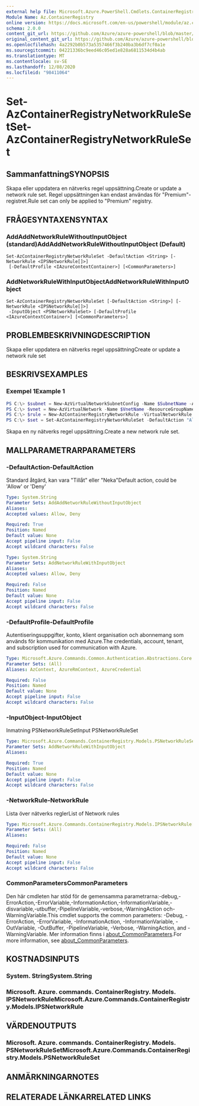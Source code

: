 ```yaml
---
external help file: Microsoft.Azure.PowerShell.Cmdlets.ContainerRegistry.dll-Help.xml
Module Name: Az.ContainerRegistry
online version: https://docs.microsoft.com/en-us/powershell/module/az.containerregistry/set-azcontainerregistrynetworkruleset
schema: 2.0.0
content_git_url: https://github.com/Azure/azure-powershell/blob/master/src/ContainerRegistry/ContainerRegistry/help/Set-AzContainerRegistryNetworkRuleSet.md
original_content_git_url: https://github.com/Azure/azure-powershell/blob/master/src/ContainerRegistry/ContainerRegistry/help/Set-AzContainerRegistryNetworkRuleSet.md
ms.openlocfilehash: 4a2292b0b573a5357466f3b240ba3b6df7cf0a1e
ms.sourcegitcommit: 04221336bc9eed46c05ed1e828a6811534d4b4ab
ms.translationtype: MT
ms.contentlocale: sv-SE
ms.lasthandoff: 12/08/2020
ms.locfileid: "98411064"
---
```

# <span data-ttu-id="6ddc9-101">Set-AzContainerRegistryNetworkRuleSet</span><span class="sxs-lookup"><span data-stu-id="6ddc9-101">Set-AzContainerRegistryNetworkRuleSet</span></span>

## <span data-ttu-id="6ddc9-102">Sammanfattning</span><span class="sxs-lookup"><span data-stu-id="6ddc9-102">SYNOPSIS</span></span>
<span data-ttu-id="6ddc9-103">Skapa eller uppdatera en nätverks regel uppsättning.</span><span class="sxs-lookup"><span data-stu-id="6ddc9-103">Create or update a network rule set.</span></span> <span data-ttu-id="6ddc9-104">Regel uppsättningen kan endast användas för "Premium"-registret.</span><span class="sxs-lookup"><span data-stu-id="6ddc9-104">Rule set can only be applied to "Premium" registry.</span></span>

## <span data-ttu-id="6ddc9-105">FRÅGESYNTAXEN</span><span class="sxs-lookup"><span data-stu-id="6ddc9-105">SYNTAX</span></span>

### <span data-ttu-id="6ddc9-106">AddAddNetworkRuleWithoutInputObject (standard)</span><span class="sxs-lookup"><span data-stu-id="6ddc9-106">AddAddNetworkRuleWithoutInputObject (Default)</span></span>
```
Set-AzContainerRegistryNetworkRuleSet -DefaultAction <String> [-NetworkRule <IPSNetworkRule[]>]
 [-DefaultProfile <IAzureContextContainer>] [<CommonParameters>]
```

### <span data-ttu-id="6ddc9-107">AddNetworkRuleWithInputObject</span><span class="sxs-lookup"><span data-stu-id="6ddc9-107">AddNetworkRuleWithInputObject</span></span>
```
Set-AzContainerRegistryNetworkRuleSet [-DefaultAction <String>] [-NetworkRule <IPSNetworkRule[]>]
 -InputObject <PSNetworkRuleSet> [-DefaultProfile <IAzureContextContainer>] [<CommonParameters>]
```

## <span data-ttu-id="6ddc9-108">PROBLEMBESKRIVNING</span><span class="sxs-lookup"><span data-stu-id="6ddc9-108">DESCRIPTION</span></span>
<span data-ttu-id="6ddc9-109">Skapa eller uppdatera en nätverks regel uppsättning</span><span class="sxs-lookup"><span data-stu-id="6ddc9-109">Create or update a network rule set</span></span>

## <span data-ttu-id="6ddc9-110">BESKRIVS</span><span class="sxs-lookup"><span data-stu-id="6ddc9-110">EXAMPLES</span></span>

### <span data-ttu-id="6ddc9-111">Exempel 1</span><span class="sxs-lookup"><span data-stu-id="6ddc9-111">Example 1</span></span>
```powershell
PS C:\> $subnet = New-AzVirtualNetworkSubnetConfig -Name $SubnetName -AddressPrefix "10.0.1.0/24" -ServiceEndpoint "Microsoft.ContainerRegistry"
PS C:\> $vnet = New-AzVirtualNetwork -Name $VnetName -ResourceGroupName $resourceGroupName -Location $location -AddressPrefix "10.0.0.0/16" -Subnet $subnet
PS C:\> $rule = New-AzContainerRegistryNetworkRule -VirtualNetworkRule -VirtualNetworkResourceId $vnet.Subnets[0].Id
PS C:\> $set = Set-AzContainerRegistryNetworkRuleSet -DefaultAction "Allow" -NetworkRule $rule
```

<span data-ttu-id="6ddc9-112">Skapa en ny nätverks regel uppsättning.</span><span class="sxs-lookup"><span data-stu-id="6ddc9-112">Create a new network rule set.</span></span>

## <span data-ttu-id="6ddc9-113">MALLPARAMETRAR</span><span class="sxs-lookup"><span data-stu-id="6ddc9-113">PARAMETERS</span></span>

### <span data-ttu-id="6ddc9-114">-DefaultAction</span><span class="sxs-lookup"><span data-stu-id="6ddc9-114">-DefaultAction</span></span>
<span data-ttu-id="6ddc9-115">Standard åtgärd, kan vara "Tillåt" eller "Neka"</span><span class="sxs-lookup"><span data-stu-id="6ddc9-115">Default action, could be 'Allow' or 'Deny'</span></span>

```yaml
Type: System.String
Parameter Sets: AddAddNetworkRuleWithoutInputObject
Aliases:
Accepted values: Allow, Deny

Required: True
Position: Named
Default value: None
Accept pipeline input: False
Accept wildcard characters: False
```

```yaml
Type: System.String
Parameter Sets: AddNetworkRuleWithInputObject
Aliases:
Accepted values: Allow, Deny

Required: False
Position: Named
Default value: None
Accept pipeline input: False
Accept wildcard characters: False
```

### <span data-ttu-id="6ddc9-116">-DefaultProfile</span><span class="sxs-lookup"><span data-stu-id="6ddc9-116">-DefaultProfile</span></span>
<span data-ttu-id="6ddc9-117">Autentiseringsuppgifter, konto, klient organisation och abonnemang som används för kommunikation med Azure.</span><span class="sxs-lookup"><span data-stu-id="6ddc9-117">The credentials, account, tenant, and subscription used for communication with Azure.</span></span>

```yaml
Type: Microsoft.Azure.Commands.Common.Authentication.Abstractions.Core.IAzureContextContainer
Parameter Sets: (All)
Aliases: AzContext, AzureRmContext, AzureCredential

Required: False
Position: Named
Default value: None
Accept pipeline input: False
Accept wildcard characters: False
```

### <span data-ttu-id="6ddc9-118">-InputObject</span><span class="sxs-lookup"><span data-stu-id="6ddc9-118">-InputObject</span></span>
<span data-ttu-id="6ddc9-119">Inmatning PSNetworkRuleSet</span><span class="sxs-lookup"><span data-stu-id="6ddc9-119">Input PSNetworkRuleSet</span></span>

```yaml
Type: Microsoft.Azure.Commands.ContainerRegistry.Models.PSNetworkRuleSet
Parameter Sets: AddNetworkRuleWithInputObject
Aliases:

Required: True
Position: Named
Default value: None
Accept pipeline input: False
Accept wildcard characters: False
```

### <span data-ttu-id="6ddc9-120">-NetworkRule</span><span class="sxs-lookup"><span data-stu-id="6ddc9-120">-NetworkRule</span></span>
<span data-ttu-id="6ddc9-121">Lista över nätverks regler</span><span class="sxs-lookup"><span data-stu-id="6ddc9-121">List of Network rules</span></span>

```yaml
Type: Microsoft.Azure.Commands.ContainerRegistry.Models.IPSNetworkRule[]
Parameter Sets: (All)
Aliases:

Required: False
Position: Named
Default value: None
Accept pipeline input: False
Accept wildcard characters: False
```

### <span data-ttu-id="6ddc9-122">CommonParameters</span><span class="sxs-lookup"><span data-stu-id="6ddc9-122">CommonParameters</span></span>
<span data-ttu-id="6ddc9-123">Den här cmdleten har stöd för de gemensamma parametrarna:-debug,-ErrorAction,-ErrorVariable,-InformationAction,-InformationVariable,-disvariable,-utbuffer,-PipelineVariable,-verbose,-WarningAction och-WarningVariable.</span><span class="sxs-lookup"><span data-stu-id="6ddc9-123">This cmdlet supports the common parameters: -Debug, -ErrorAction, -ErrorVariable, -InformationAction, -InformationVariable, -OutVariable, -OutBuffer, -PipelineVariable, -Verbose, -WarningAction, and -WarningVariable.</span></span> <span data-ttu-id="6ddc9-124">Mer information finns i [about_CommonParameters](http://go.microsoft.com/fwlink/?LinkID=113216).</span><span class="sxs-lookup"><span data-stu-id="6ddc9-124">For more information, see [about_CommonParameters](http://go.microsoft.com/fwlink/?LinkID=113216).</span></span>

## <span data-ttu-id="6ddc9-125">KOSTNADS</span><span class="sxs-lookup"><span data-stu-id="6ddc9-125">INPUTS</span></span>

### <span data-ttu-id="6ddc9-126">System. String</span><span class="sxs-lookup"><span data-stu-id="6ddc9-126">System.String</span></span>

### <span data-ttu-id="6ddc9-127">Microsoft. Azure. commands. ContainerRegistry. Models. IPSNetworkRule</span><span class="sxs-lookup"><span data-stu-id="6ddc9-127">Microsoft.Azure.Commands.ContainerRegistry.Models.IPSNetworkRule</span></span>

## <span data-ttu-id="6ddc9-128">VÄRDEN</span><span class="sxs-lookup"><span data-stu-id="6ddc9-128">OUTPUTS</span></span>

### <span data-ttu-id="6ddc9-129">Microsoft. Azure. commands. ContainerRegistry. Models. PSNetworkRuleSet</span><span class="sxs-lookup"><span data-stu-id="6ddc9-129">Microsoft.Azure.Commands.ContainerRegistry.Models.PSNetworkRuleSet</span></span>

## <span data-ttu-id="6ddc9-130">ANMÄRKNINGAR</span><span class="sxs-lookup"><span data-stu-id="6ddc9-130">NOTES</span></span>

## <span data-ttu-id="6ddc9-131">RELATERADE LÄNKAR</span><span class="sxs-lookup"><span data-stu-id="6ddc9-131">RELATED LINKS</span></span>
